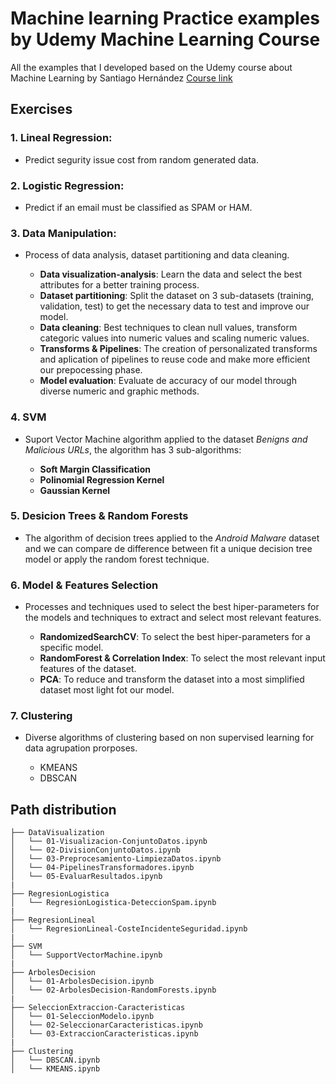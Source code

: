# Machine learning Practice examples by Udemy Machine Learning Course

All the examples that I developed based on the Udemy course about Machine Learning
by Santiago Hernández [Course link](https://www.udemy.com/course/machine-learning-desde-cero/) 

## Exercises

### 1. Lineal Regression:
- Predict segurity issue cost from random generated data.

### 2. Logistic Regression:
- Predict if an email must be classified as SPAM or HAM.

### 3. Data Manipulation:
- Process of data analysis, dataset partitioning and data cleaning.

    * **Data visualization-analysis**: Learn the data and select the best attributes for a better training process. 
    * **Dataset partitioning**: Split the dataset on 3 sub-datasets (training, validation, test)
    to get the necessary data to test and improve our model.
    * **Data cleaning**: Best techniques to clean null values, transform categoric values into
    numeric values and scaling numeric values.
    * **Transforms & Pipelines**: The creation of personalizated transforms and
    aplication of pipelines to reuse code and make more efficient our prepocessing phase. 
    * **Model evaluation**: Evaluate de accuracy of our model through diverse numeric and
    graphic methods.

### 4. SVM
- Suport Vector Machine algorithm applied to the dataset *Benigns and Malicious URLs*, the algorithm has 3 sub-algorithms:

    * **Soft Margin Classification**
    * **Polinomial Regression Kernel**
    * **Gaussian Kernel**

### 5. Desicion Trees & Random Forests
- The algorithm of decision trees applied to the *Android Malware* dataset and 
we can compare de difference between fit a unique decision tree model or apply
the random forest technique.

### 6. Model & Features Selection
- Processes and techniques used to select the best hiper-parameters for the 
models and techniques to extract and select most relevant features.

    * **RandomizedSearchCV**: To select the best hiper-parameters for a 
    specific model.
    * **RandomForest & Correlation Index**: To select the most relevant input
    features of the dataset.
    * **PCA**: To reduce and transform the dataset into a most simplified dataset
    most light fot our model.

### 7. Clustering
- Diverse algorithms of clustering based on non supervised learning for data
agrupation prorposes.

    * KMEANS
    * DBSCAN


## Path distribution

    ├── DataVisualization
    │   └── 01-Visualizacion-ConjuntoDatos.ipynb
    │   └── 02-DivisionConjuntoDatos.ipynb
    │   └── 03-Preprocesamiento-LimpiezaDatos.ipynb
    │   └── 04-PipelinesTransformadores.ipynb
    │   └── 05-EvaluarResultados.ipynb
    |
    ├── RegresionLogistica
    │   └── RegresionLogistica-DeteccionSpam.ipynb
    |
    ├── RegresionLineal
    │   └── RegresionLineal-CosteIncidenteSeguridad.ipynb
    |
    ├── SVM
    │   └── SupportVectorMachine.ipynb
    |
    ├── ArbolesDecision
    │   └── 01-ArbolesDecision.ipynb
    │   └── 02-ArbolesDecision-RandomForests.ipynb
    |
    ├── SeleccionExtraccion-Caracteristicas
    │   └── 01-SeleccionModelo.ipynb
    │   └── 02-SeleccionarCaracteristicas.ipynb
    │   └── 03-ExtraccionCaracteristicas.ipynb
    |
    ├── Clustering
    │   └── DBSCAN.ipynb
    │   └── KMEANS.ipynb
    
